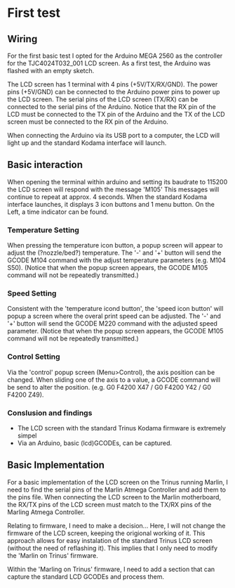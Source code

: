 # First test
## Wiring
For the first basic test I opted for the Arduino MEGA 2560 as the controller for the TJC4024T032_001 LCD screen.
As a first test, the Arduino was flashed with an empty sketch.

The LCD screen has 1 terminal with 4 pins (+5V/TX/RX/GND). The power pins (+5V/GND) can be connected to the Arduino power pins to power up the LCD screen.
The serial pins of the LCD screen (TX/RX) can be connected to the serial pins of the Arduino. Notice that the RX pin of the LCD must be connected to the TX pin of the Arduino and the TX of the LCD screen must be connected to the RX pin of the Arduino.

When connecting the Arduino via its USB port to a computer, the LCD will light up and the standard Kodama interface will launch.

## Basic interaction
When opening the terminal within arduino and setting its baudrate to 115200 the LCD screen will respond with the message 'M105'
This messages will continue to repeat at approx. 4 seconds.
When the standard Kodama interface launches, it displays 3 icon buttons and 1 menu button. On the Left, a time indicator can be found.

### Temperature Setting
When pressing the temperature icon button, a popup screen will appear to adjust the (?nozzle/bed?) temperature.
The '-' and '+' button will send the  GCODE M104 command with the adjust temperature parameters (e.g. M104 S50).
(Notice that when the popup screen appears, the GCODE M105 command will not be repeatedly transmitted.)

### Speed Setting
Consistent with the 'temperature icond button', the 'speed icon button' will popup a screen where the overal print speed can be adjusted.
The '-' and '+' button will send the GCODE M220 command with the adjusted speed parameter.
(Notice that when the popup screen appears, the GCODE M105 command will not be repeatedly transmitted.)

### Control Setting
Via the 'control' popup screen (Menu>Control), the axis position can be changed.
When sliding one of the axis to a value, a GCODE command will be send to alter the position.
(e.g. G0 F4200 X47 / G0 F4200 Y42 / G0 F4200 Z49).

### Conslusion and findings
* The LCD screen with the standard Trinus Kodama firmware is extremely simpel
* Via an Arduino, basic (lcd)GCODEs, can be captured.


## Basic Implementation
For a basic implementation of the LCD screen on the Trinus running Marlin, I need to find the serial pins of the Marlin Atmega Controller and add them to the pins file.
When connecting the LCD screen to the Marlin motherboard, the RX/TX pins of the LCD screen must match to the TX/RX pins of the Marling Atmega Controller.

Relating to firmware, I need to make a decision...
Here, I will not change the firmware of the LCD screen, keeping the origional working of it.
This approach allows for easy instalation of the standard Trinus LCD screen (without the need of reflashing it).
This implies that I only need to modify the 'Marlin on Trinus' firmware.

Within the 'Marling on Trinus' firmware, I need to add a section that can capture the standard LCD GCODEs and process them.
